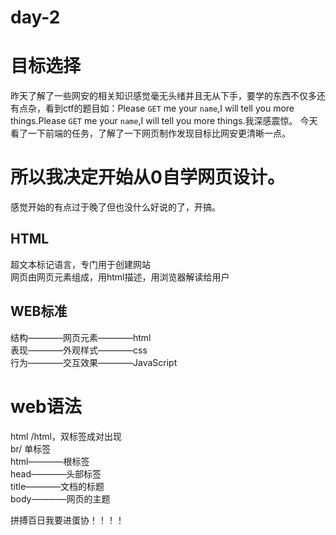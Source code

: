# day-2
# 目标选择
 昨天了解了一些网安的相关知识感觉毫无头绪并且无从下手，要学的东西不仅多还有点杂，看到ctf的题目如：Please `GET` me your `name`,I will tell you more things.Please `GET` me your `name`,I will tell you more things.我深感震惊。
 今天看了一下前端的任务，了解了一下网页制作发现目标比网安更清晰一点。
# 所以我决定开始从0自学网页设计。
 感觉开始的有点过于晚了但也没什么好说的了，开搞。
## HTML
超文本标记语言，专门用于创建网站  
网页由网页元素组成，用html描述，用浏览器解读给用户  
## WEB标准
结构————网页元素————html  
表现————外观样式————css  
行为————交互效果————JavaScript  
# web语法
html /html，<body></body>双标签成对出现  
br/ 单标签  
html————根标签  
head————头部标签  
title————文档的标题  
body————网页的主题
<!DOCTYPE html>
<html lang="en">
<head>
    <meta charset="UTF-8">
    <meta http-equiv="X-UA-Compatible" content="IE=edge">
    <meta name="viewport" content="width=device-width, initial-scale=1.0">
    <title>我的第一个网页</title>
</head>
<body>
     拼搏百日我要进蛋协！！！！
</body>
</html>

